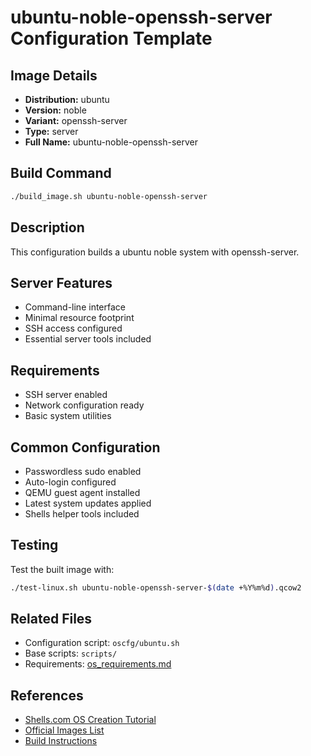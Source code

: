 # ubuntu-noble-openssh-server Configuration Template

## Image Details
- **Distribution:** ubuntu
- **Version:** noble
- **Variant:** openssh-server
- **Type:** server
- **Full Name:** ubuntu-noble-openssh-server

## Build Command
```bash
./build_image.sh ubuntu-noble-openssh-server
```

## Description
This configuration builds a ubuntu noble system with openssh-server.

## Server Features
- Command-line interface
- Minimal resource footprint
- SSH access configured
- Essential server tools included

## Requirements
- SSH server enabled
- Network configuration ready
- Basic system utilities

## Common Configuration
- Passwordless sudo enabled
- Auto-login configured
- QEMU guest agent installed
- Latest system updates applied
- Shells helper tools included

## Testing
Test the built image with:
```bash
./test-linux.sh ubuntu-noble-openssh-server-$(date +%Y%m%d).qcow2
```

## Related Files
- Configuration script: `oscfg/ubuntu.sh`
- Base scripts: `scripts/`
- Requirements: [os_requirements.md](../os_requirements.md)

## References
- [Shells.com OS Creation Tutorial](../docs/shells-os-creation-tutorial.md)
- [Official Images List](../official_images.txt)
- [Build Instructions](../README.md)
